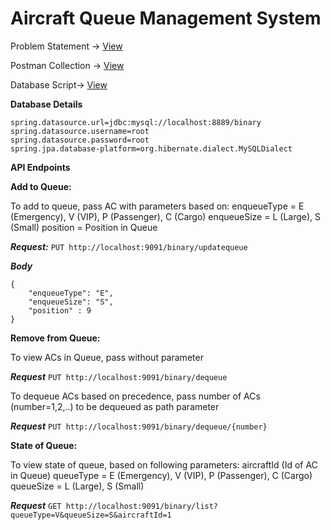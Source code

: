# Aircraft Queue Management System

Problem Statement -> [View](/resources/Exercise.txt)

Postman Collection -> [View](resources/binarydemo.postman_collection.json)

Database Script-> [View](resources/script.sql)

**Database Details**
```
spring.datasource.url=jdbc:mysql://localhost:8889/binary
spring.datasource.username=root
spring.datasource.password=root
spring.jpa.database-platform=org.hibernate.dialect.MySQLDialect
```
**API Endpoints**

  **Add to Queue:**
  
  To add to queue, pass AC with parameters based on:
   enqueueType = E (Emergency), V (VIP), P (Passenger), C (Cargo)
   enqueueSize = L (Large), S (Small)
   position = Position in Queue
   
  **_Request:_** `PUT http://localhost:9091/binary/updatequeue`
   
   **_Body_**
   
    {
        "enqueueType": "E",
        "enqueueSize": "S",
        "position" : 9
    }
    
   **Remove from Queue:**
   
   To view ACs in Queue, pass without parameter
   
   **_Request_** `PUT http://localhost:9091/binary/dequeue`
    
   To dequeue ACs based on precedence, pass number of ACs (number=1,2,..) to be dequeued as path parameter
   
   **_Request_** `PUT http://localhost:9091/binary/dequeue/{number}`
 
   **State of Queue:**
   
   To view state of queue, based on following parameters:
   aircraftId (Id of AC in Queue)
   queueType = E (Emergency), V (VIP), P (Passenger), C (Cargo)
   queueSize = L (Large), S (Small)
   
   **_Request_** `GET http://localhost:9091/binary/list?queueType=V&queueSize=S&aircraftId=1`
